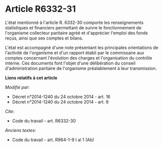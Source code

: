 # Article R6332-31

L'état mentionné à l'article R. 6332-30 comporte les renseignements statistiques et financiers permettant de suivre le
fonctionnement de l'organisme collecteur paritaire agréé et d'apprécier l'emploi des fonds reçus, ainsi que ses comptes et
bilans. 

L'état est accompagné d'une note présentant les principales orientations de l'activité de l'organisme et
d'un rapport établi par le commissaire aux comptes concernant l'évolution des charges et l'organisation du contrôle interne.
Ces documents font l'objet d'une délibération du conseil d'administration paritaire de l'organisme préalablement à leur
transmission.

**Liens relatifs à cet article**

_Modifié par_:

  - Décret n°2014-1240 du 24 octobre 2014 - art. 16
  - Décret n°2014-1240 du 24 octobre 2014 - art. 9

_Cite_:

  - Code du travail - art. R6332-30

_Anciens textes_:

  - Code du travail - art. R964-1-9 I al 1 (Ab)
